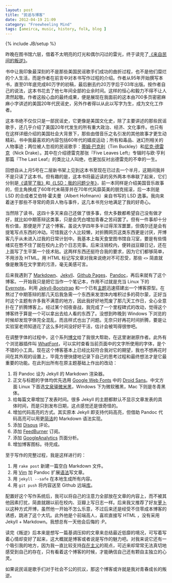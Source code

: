 ```yaml
---
layout: post
title: "民谣与博客"
date: 2012-04-19 21:09
category: "Freewheeling Mind"
tags: [ameirca, music, history, folk, blog ]
---
```

{% include JB/setup %}

昨晚在图书馆六层，借着不太明亮的灯光和偶尔闪过的雷光，终于读完了[《来自民间的叛逆》][rebel]。

书中让我印象最深刻的不是那些美国民谣歌手们成功的曲折过程，也不是他们糜烂的个人生活，而是作者在前言中对本书写作过程的介绍。作者从95年开始撰写本书，直至01年底完成80万字的初稿，最后删去约20万字后于03年出版。按作者自己的说法，这本书花去了他七年间全部的业余时间。这样的恒心和毅力不得不让人肃然起敬。作者这般心血的最终成果，便是展现在我面前的这本由700多页密密麻麻小字讲述的美国20年代民谣史，另外作者得以从此以写字为生，成为文化工作者。

这本书绝不仅仅只是一部民谣史，它更像是美国文化史，除了主要讲述的那些民谣歌手，还几乎介绍了美国20年代发生的所有重大政治、经济、文化事件。也只有在这样详细介绍的美国社会大背景下，那些由借音乐之名引发的其他故事才更生动精彩。书中我最喜欢的内容包括60年代的嬉皮运动；所有和毒品、迷幻剂相关的人物事迹；两位被人忽视的民谣歌手：[蒂姆·巴克利][tim]（Tim Buckley）和[尼克·德雷克][nick]（Nick Drake）。其中在介绍德雷克那张『Five Leaves Left』专辑时与欧·亨利那篇『The Last Leaf』的类比让人叫绝，也更加反衬出德雷克的不幸的一生。

回想自从上月5号在二层新书架上见到这本书至现在已过去一个半月，这期间我并不是只读了这本书。但有趣的是，这本书将最近读的另外两本书串联了起来，它们分别是[《请宰了我》][kill]和[《LSD：我的问题少年》][lsd]，前一本同样是介绍美国音乐故事的，但主角换成了60年代末萌芽并在70年代风靡英美的朋克摇滚，后一本则是 LSD 的合成者艾伯特·霍夫曼（Albert Hofmann）亲自书写的 LSD 逸事。我向来着迷于那些不寻常的奇异人物与事件，这几本书充分地满足了我的好奇心。

   [rebel]: http://book.douban.com/subject/3178741/
   [tim]: http://en.wikipedia.org/wiki/Tim_Buckley
   [nick]: http://music.douban.com/musician/102593/
   [kill]: http://book.douban.com/subject/1223765/
   [lsd]: http://book.douban.com/subject/2090728/

当然除了读书，这四十多天来自己还做了很多事，但大多数都希望自己没有做才好，就比如中期答辩这类事，只是会凭白增加青春之苦闷罢了。但有一件事却十分有价值，那便是开了这个博客。虽说大学四年多半过得浑浑噩噩，但偶尔还是会有提笔写点东西的冲动。可惜我这个人比较懒，对折腾网页这类东西更是讨厌，开博客几乎从未进入过我的日常计划中。我基本上每天食堂图书馆自习室，要是有些情绪实在憋不住了就在校内上扔个日志完事。后来注销校内，便转战豆瓣日记，还在上面写了生平第一个技术贴。这两样东西还挺符合我的要求，因为它们都够简单，不用涉及 HTML。用 HTML 标记写文章对我来说绝对不可忍受，那些 `<>` 简直就像是散落在文字里的污渍，毫无美感可言。

后来我遇到了 [Markdown][]、[Jekyll][]、[Github Pages][]、[Pandoc][]，再后来就有了这个博客。一开始我只是把它当作一个笔记本，作用不过就是充当 Linux 下的 [Evernote][]。利用 [Jekyll-Bootstrap][] 和一个已有[主题][theme]迅速搭建出一个博客原型。在熬过了中期答辩的那几天后我急需一个东西来发泄体内堆积过多的荷尔蒙，正好当时这个主题有许多我不满意的地方，因此我好好地荒废了那几天工作日，全心全意扑在了折腾博客上。经过某个彻夜奋战，我完成了一个里程碑式的改动，觉得这个博客终于算是一个可以拿出去给人看的东西了。没想到昨晚到 Windows 下浏览的时候却发现字体完全混乱，而且样式也出了问题。无奈只好再花时间折腾，要是让实验室老师知道花了这么多时间没好好干活，估计会被骂得很惨吧。

在调整字体的过程中，这个系列[博文][font-posts]给了我很大帮助，在这里谢谢原作者。此外有个浏览器插件叫 [WhatFont][]，可以实时查看当前页面中的文字所使用的字体，是个不错的小工具。现在这个博客基本上已经比较符合我对它的期望，我也不想再花时间在其外观的设置上，毕竟方便快捷地记录下自己的思考过程和最终想法才是它最重要的功能。在此列出所有在原主题基础上作出的改动：

1. 将 Pandoc 设为 Jekyll 的 Markdown 渲染器。
2. 正文与标题的字体均优先选用 [Google Web Fonts][] 中的 [Droid Sans][droid]。中文方面 Linux 下首选[文泉驿微米黑][wenquanyi]，Windows 下为微软雅黑，Mac 下则是冬青黑体。
3. 给每篇文章增加了发表时间。很多 Jekyll 的主题都默认不显示文章发表的具体时间，而是只到发布日期，这点感觉还是很奇怪的。
4. 增加代码高亮的方式。其实原本 Jekyll 即支持代码高亮，但借助 Pandoc 代码高亮可以用更[简洁][pandoc-markdown]的 Markdown 语法实现。
5. 添加 [Disqus][] 评论。
6. 添加 [FeedBurner][] 订阅。
7. 添加 [GoogleAnalytics][] 页面分析。 
8. 增加博客图标。待完成。

至于写作的完整过程，我是这样进行的：

1. 用 `rake post` 新建一篇空白 Markdown 文件。
2. 用 [Vim][] 加 Pandoc 扩展[语法][pandoc-markdown]写文章。
3. 用 `jekyll --safe` 在本地生成所有内容。
4. 用 `git push` 将内容送至 Github 远端[库][repo]。

配置好这个写作系统后，我可以将自己的注意力全部放在文章的内容上，而不被其他因素打扰，简直就跟以前在校内、豆瓣上写日志一样。后来我又推荐了好友[萝卜][marcie]以这种方式开博，虽然他一开始不怎么乐意，不过后来还是经受不住零成本博客的诱惑，跳进了这个大坑。此外他是个前端高人，喜欢直接写 HTML ，没有采用 Jekyll + Markdown。我想总有一天他会后悔的 :P。

读完《叛逆》后本来是想写一篇基调压抑的文章来总结最近低靡的境况，可写着写着心情却变好了起来，这大概就是博客或者说是写作的魅力吧。对我来说它还有一个吸引我的地方，因为我一直比较支持[存在主义][exist]的观点，可近来却常常无法真切地感受到自己的存在，只有看着这个博客的时候，才能确信自己还有颗自主独立的心灵。

如果说民谣是歌手们对于社会不公的抗议，那这个博客或许就是我对青春成长的叛逆。

   [Markdown]: http://wowubuntu.com/markdown/index.html
   [Jekyll]: http://jekyllrb.com
   [Github Pages]: http://pages.github.com
   [Pandoc]: http://johnmacfarlane.net/pandoc
   [Evernote]: http://www.evernote.com
   [Jekyll-Bootstrap]: http://jekyllbootstrap.com
   [Google Web Fonts]: http://www.google.com/webfonts
   [theme]: http://themes.jekyllbootstrap.com/preview/the-minimum
   [font-posts]: http://www.cnblogs.com/ruxpinsp1/archive/2008/04/29/font-in-front-end-development-1.html
   [WhatFont]: http://chengyinliu.com/whatfont.html
   [wenquanyi]: http://wenq.org/index.cgi?MicroHei
   [droid]: http://www.google.com/webfonts/specimen/Droid+Sans
   [pandoc-markdown]: http://johnmacfarlane.net/pandoc/README.html 
   [Disqus]: http://disqus.com
   [FeedBurner]: http://feedburner.google.com
   [GoogleAnalytics]: http://www.google.com/analytics
   [Vim]: http://www.vim.org
   [repo]: http://yangzetian.github.com/YangBlog
   [marcie]: http://marcieinred.github.com
   [exist]: http://zh.wikipedia.org/zh/%E5%AD%98%E5%9C%A8%E4%B8%BB%E4%B9%89
   
